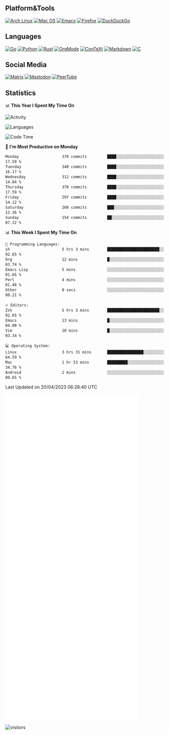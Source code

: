 ## Platform&Tools

[![Arch Linux](https://img.shields.io/badge/ArchLinux-1793D1?logo=arch-linux&logoColor=fff&style=flat-square)](https://archlinux.org/)
[![Mac OS](https://img.shields.io/badge/MacOS-000000?style=flat-square&logo=macos&logoColor=F0F0F0)](https://www.apple.com/macos/)
[![Emacs](https://img.shields.io/badge/Emacs-%237F5AB6.svg?&style=flat-square&logo=gnu-emacs&logoColor=white)](https://www.gnu.org/software/emacs/)
[![Firefox](https://img.shields.io/badge/Firefox-FF7139?style=flat-square&logo=Firefox-Browser&logoColor=white)](https://firefox.com/)
[![DuckDuckGo](https://img.shields.io/badge/DuckDuckGo-DE5833?style=flat-square&logo=DuckDuckGo&logoColor=white)](https://duckduckgo.com/)

## Languages

[![Go](https://img.shields.io/badge/Golang-%2300ADD8.svg?style=flat-square&logo=go&logoColor=white)](https://golang.org/)
[![Python](https://img.shields.io/badge/Python-3670A0?style=flat-square&logo=python&logoColor=ffdd54)](https://www.python.org/)
[![Rust](https://img.shields.io/badge/Rust-%23000000.svg?style=flat-square&logo=rust&logoColor=white)](https://www.rust-lang.org/)
[![OrgMode](https://img.shields.io/badge/OrgMode-%23000000.svg?style=flat-square&logo=org&logoColor=white)](https://orgmode.org/)
[![ConTeXt](https://img.shields.io/badge/ConTeXt-%23008080.svg?style=flat-square&logo=latex&logoColor=white)](https://contextgarden.net/)
[![Markdown](https://img.shields.io/badge/MarkDown-%23000000.svg?style=flat-square&logo=markdown&logoColor=white)](https://daringfireball.net/projects/markdown/)
[![C](https://img.shields.io/badge/C-%2300599C.svg?style=flat-square&logo=c&logoColor=white)](https://www.iso.org/standard/74528.html)

## Social Media
<!--[![Telegram](https://img.shields.io/badge/SteamedFish-2CA5E0?style=social&logo=telegram&logoColor=white)](https://t.me/SteamedFish)-->

[![Matrix](https://img.shields.io/badge/SteamedFish-2CA5E0?style=social&logo=matrix&logoColor=black)](https://matrix.to/#/@i:steamedfish.org)
[![Mastodon](https://img.shields.io/mastodon/follow/109596467238113271?domain=https%3A%2F%2Fmastodon.steamedfish.org%2F&style=social)](https://steamedfish.org/@SteamedFish)
[![PeerTube](https://img.shields.io/badge/PeerTube-23000000.svg?logo=peertube&style=social)](https://peertube.steamedfish.org/)

## Statistics


📊 **This Year I Spent My Time On** 

![Activity](https://wakatime.com/share/@SteamedFish/7529f30a-f1b7-40a4-8d09-e6d855cb7a13.png)

![Languages](https://wakatime.com/share/@SteamedFish/1c5e5366-0e9e-40d8-ac85-d630f61b69c6.svg)

<!--START_SECTION:waka-->
![Code Time](http://img.shields.io/badge/Code%20Time-2%2C409%20hrs%2043%20mins-blue)

📅 **I'm Most Productive on Monday** 

```text
Monday                   370 commits         ████░░░░░░░░░░░░░░░░░░░░░   17.59 % 
Tuesday                  340 commits         ████░░░░░░░░░░░░░░░░░░░░░   16.17 % 
Wednesday                312 commits         ████░░░░░░░░░░░░░░░░░░░░░   14.84 % 
Thursday                 370 commits         ████░░░░░░░░░░░░░░░░░░░░░   17.59 % 
Friday                   297 commits         ████░░░░░░░░░░░░░░░░░░░░░   14.12 % 
Saturday                 260 commits         ███░░░░░░░░░░░░░░░░░░░░░░   12.36 % 
Sunday                   154 commits         ██░░░░░░░░░░░░░░░░░░░░░░░   07.32 % 
```


📊 **This Week I Spent My Time On** 

```text
💬 Programming Languages: 
sh                       5 hrs 3 mins        ███████████████████████░░   92.65 % 
Org                      12 mins             █░░░░░░░░░░░░░░░░░░░░░░░░   03.74 % 
Emacs Lisp               5 mins              ░░░░░░░░░░░░░░░░░░░░░░░░░   01.65 % 
Perl                     4 mins              ░░░░░░░░░░░░░░░░░░░░░░░░░   01.48 % 
Other                    0 secs              ░░░░░░░░░░░░░░░░░░░░░░░░░   00.21 % 

🔥 Editors: 
Zsh                      5 hrs 3 mins        ███████████████████████░░   92.65 % 
Emacs                    13 mins             █░░░░░░░░░░░░░░░░░░░░░░░░   04.00 % 
Vim                      10 mins             █░░░░░░░░░░░░░░░░░░░░░░░░   03.34 % 

💻 Operating System: 
Linux                    3 hrs 31 mins       ████████████████░░░░░░░░░   64.59 % 
Mac                      1 hr 53 mins        █████████░░░░░░░░░░░░░░░░   34.76 % 
Android                  2 mins              ░░░░░░░░░░░░░░░░░░░░░░░░░   00.65 % 
```


 Last Updated on 20/04/2023 06:28:40 UTC
<!--END_SECTION:waka-->


![Metrics](https://github.com/SteamedFish/SteamedFish/blob/master/github-metrics.svg)


![visitors](https://visitor-badge.laobi.icu/badge?page_id=SteamedFish.SteamedFish)
